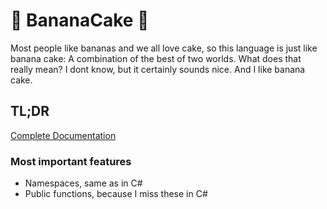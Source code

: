 # 🍌 BananaCake 🍰
Most people like bananas and we all love cake, so this language is just like banana cake: A combination of the best of two worlds. What does that really mean? I dont know, but it certainly sounds nice. And I like banana cake.

## TL;DR
[Complete Documentation](SYNTAX.md)

### Most important features

* Namespaces, same as in C#
* Public functions, because I miss these in C#